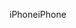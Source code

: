 <span data-ttu-id="757d2-101">iPhone</span><span class="sxs-lookup"><span data-stu-id="757d2-101">iPhone</span></span>